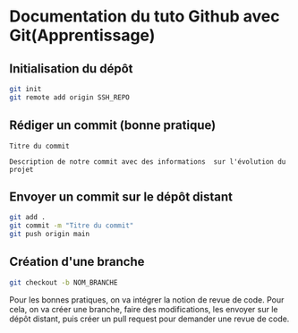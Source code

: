 # Documentation du tuto Github avec Git(Apprentissage)

## Initialisation du dépôt

```bash
git init
git remote add origin SSH_REPO
```

## Rédiger un commit (bonne pratique)

```
Titre du commit

Description de notre commit avec des informations  sur l'évolution du projet
```

## Envoyer un commit sur le dépôt distant

```bash
git add .
git commit -m "Titre du commit"
git push origin main
```

## Création d'une branche

```bash
git checkout -b NOM_BRANCHE
```

Pour les bonnes pratiques, on va intégrer la notion de revue de code. Pour cela, on va créer une branche, faire des modifications, les envoyer sur le dépôt distant, puis créer un pull request pour demander une revue de code.